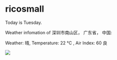 # ricosmall

Today is Tuesday.

Weather infomation of 深圳市南山区， 广东省， 中国: 

Weather: 晴, Temperature: 22 ℃ , Air Index: 60 良

<img src="https://github-readme-stats.vercel.app/api?username=ricosmall&show_icons=true" />
